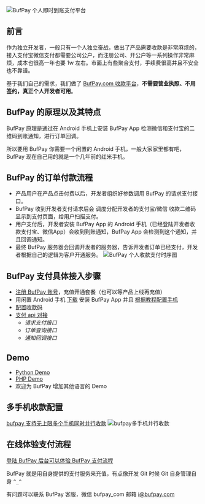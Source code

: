 ![BufPay 个人即时到账支付平台](https://upload-images.jianshu.io/upload_images/626292-5a767f3f35f91bd4.png?imageMogr2/auto-orient/strip%7CimageView2/2/w/1240)

## 前言
作为独立开发者，一般只有一个人独立奋战，做出了产品需要收款是非常麻烦的，接入支付宝微信支付都需要公司公户，而注册公司、开公户等一系列操作非常麻烦，成本也很高一年也要 1w 左右。市面上有些聚合支付，手续费很高并且不安全也不靠谱。

基于我们自己的需求，我们做了 [BufPay.com 收款平台](https://bufpay.com)，**不需要营业执照、不用签约，真正个人开发者可用**。

## BufPay 的原理以及其特点
BufPay 原理是通过在 Android 手机上安装 BufPay App 检测微信和支付宝的二维码到账通知，进行订单回调。

所以要用 BufPay 你需要一个闲置的 Android 手机，一般大家家里都有吧，BufPay 现在自己用的就是一个几年前的红米手机。

## BufPay 的订单付款流程
- 产品用户在产品点击付费以后，开发者组织好参数调用 BufPay 的请求支付接口。
- BufPay 收到开发者支付请求后会 调度分配开发者的支付宝/微信 收款二维码显示到支付页面，给用户扫描支付。
- 用户支付后，开发者安装 BufPay App 的 Android 手机（已经登陆开发者收款支付宝、微信App）会收到到账通知，BufPay App 会检测到这个通知，并且回调通知。
- 最终 BufPay 服务器会回调开发者的服务器，告诉开发者订单已经支付，开发者根据自己的逻辑为客户开通服务。
![BufPay 个人收款支付时序图](https://upload-images.jianshu.io/upload_images/626292-fe1f3ad27b7ad23f.png?imageMogr2/auto-orient/strip%7CimageView2/2/w/1240)


## BufPay 支付具体接入步骤
- [注册 BufPay 账号](https://bufpay.com/main)，充值开通套餐（也可以等产品上线再充值）
- 用闲置 Android 手机 [下载](https://bufpay.com/htdocs/bufpay.apk) 安装 BufPay  App 并且 [根据教程配置手机](https://bufpay.com/page.html)
- [配置收款码](https://bufpay.com/page.html#conf)
- [支付 api 对接](https://bufpay.com/page.html#api)
  * *请求支付接口*
  * *订单查询接口*
  * *通知回调接口*

## Demo
- [Python Demo](https://bufpay.com/htdocs/bufpay_api_demo.py.zip)
- [PHP Demo](https://bufpay.com/htdocs/bufpay_api_demo.php.zip)
- 欢迎为 BufPay 增加其他语言的 Demo

## 多手机收款配置
[bufpay 支持无上限多个手机同时并行收款](https://bufpay.com/page.html#multi)
![bufpay多手机并行收款](https://bufpay.oss-cn-shenzhen.aliyuncs.com/help/client_conf.png)

## 在线体验支付流程
[登陆 BufPay 后台可以体验 BufPay 支付流程](https://bufpay.com/main)

BufPay 就是用自身提供的支付服务来充值，有点像开发 Git 时候 Git 自身管理自身 ```^_^``` 

有问题可以联系 BufPay 客服，微信 bufpay_com 邮箱 i@bufpay.com
